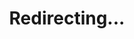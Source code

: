 ---
title: Redirecting...
layout: redirect
sitemap: false
permalink: /results/Türkiye
redirect_to: /results/TUR/
---